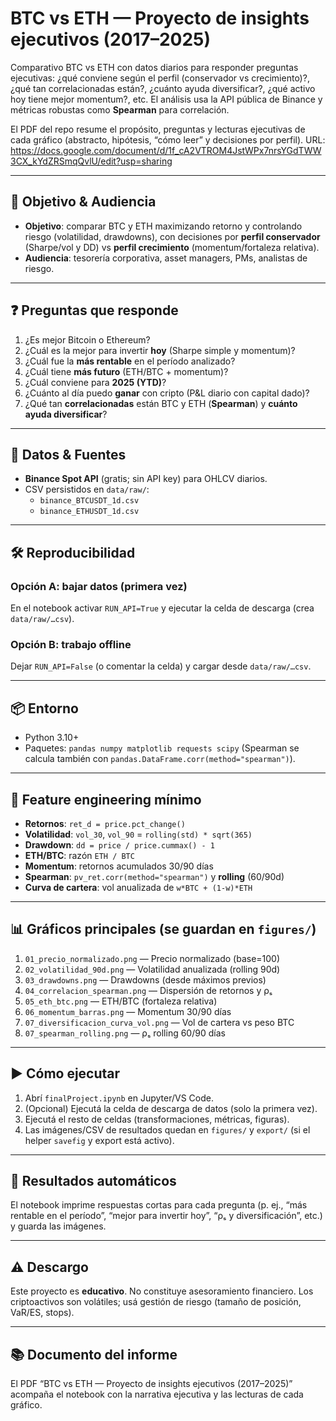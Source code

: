 # BTC vs ETH — Proyecto de insights ejecutivos (2017–2025)

Comparativo BTC vs ETH con datos diarios para responder preguntas ejecutivas: ¿qué conviene según el perfil (conservador vs crecimiento)?, ¿qué tan correlacionadas están?, ¿cuánto ayuda diversificar?, ¿qué activo hoy tiene mejor momentum?, etc. El análisis usa la API pública de Binance y métricas robustas como **Spearman** para correlación.

El PDF del repo resume el propósito, preguntas y lecturas ejecutivas de cada gráfico (abstracto, hipótesis, “cómo leer” y decisiones por perfil).
URL: https://docs.google.com/document/d/1f_cA2VTROM4JstWPx7nrsYGdTWW3CX_kYdZRSmqQvlU/edit?usp=sharing

---

## 🎯 Objetivo & Audiencia

- **Objetivo**: comparar BTC y ETH maximizando retorno y controlando riesgo (volatilidad, drawdowns), con decisiones por **perfil conservador** (Sharpe/vol y DD) vs **perfil crecimiento** (momentum/fortaleza relativa).
- **Audiencia**: tesorería corporativa, asset managers, PMs, analistas de riesgo.

---

## ❓ Preguntas que responde

1. ¿Es mejor Bitcoin o Ethereum?
2. ¿Cuál es la mejor para invertir **hoy** (Sharpe simple y momentum)?
3. ¿Cuál fue la **más rentable** en el período analizado?
4. ¿Cuál tiene **más futuro** (ETH/BTC + momentum)?
5. ¿Cuál conviene para **2025 (YTD)**?
6. ¿Cuánto al día puedo **ganar** con cripto (P&L diario con capital dado)?
7. ¿Qué tan **correlacionadas** están BTC y ETH (**Spearman**) y **cuánto ayuda diversificar**?

---

## 🧰 Datos & Fuentes

- **Binance Spot API** (gratis; sin API key) para OHLCV diarios.
- CSV persistidos en `data/raw/`:
  - `binance_BTCUSDT_1d.csv`
  - `binance_ETHUSDT_1d.csv`

---

## 🛠️ Reproducibilidad

### Opción A: bajar datos (primera vez)
En el notebook activar `RUN_API=True` y ejecutar la celda de descarga (crea `data/raw/…csv`).

### Opción B: trabajo offline
Dejar `RUN_API=False` (o comentar la celda) y cargar desde `data/raw/…csv`.

---

## 📦 Entorno

- Python 3.10+  
- Paquetes: `pandas numpy matplotlib requests scipy` (Spearman se calcula también con `pandas.DataFrame.corr(method="spearman")`).

---

## 🧪 Feature engineering mínimo

- **Retornos**: `ret_d = price.pct_change()`
- **Volatilidad**: `vol_30`, `vol_90` = `rolling(std) * sqrt(365)`
- **Drawdown**: `dd = price / price.cummax() - 1`
- **ETH/BTC**: razón `ETH / BTC`
- **Momentum**: retornos acumulados 30/90 días
- **Spearman**: `pv_ret.corr(method="spearman")` y **rolling** (60/90d)
- **Curva de cartera**: vol anualizada de `w*BTC + (1-w)*ETH`

---

## 📊 Gráficos principales (se guardan en `figures/`)

1. `01_precio_normalizado.png` — Precio normalizado (base=100)
2. `02_volatilidad_90d.png` — Volatilidad anualizada (rolling 90d)
3. `03_drawdowns.png` — Drawdowns (desde máximos previos)
4. `04_correlacion_spearman.png` — Dispersión de retornos y ρₛ
5. `05_eth_btc.png` — ETH/BTC (fortaleza relativa)
6. `06_momentum_barras.png` — Momentum 30/90 días
7. `07_diversificacion_curva_vol.png` — Vol de cartera vs peso BTC
8. `07_spearman_rolling.png` — ρₛ rolling 60/90 días

---

## ▶️ Cómo ejecutar

1. Abrí `finalProject.ipynb` en Jupyter/VS Code.
2. (Opcional) Ejecutá la celda de descarga de datos (solo la primera vez).
3. Ejecutá el resto de celdas (transformaciones, métricas, figuras).
4. Las imágenes/CSV de resultados quedan en `figures/` y `export/` (si el helper `savefig` y export está activo).

---

## 🧾 Resultados automáticos

El notebook imprime respuestas cortas para cada pregunta (p. ej., “más rentable en el período”, “mejor para invertir hoy”, “ρₛ y diversificación”, etc.) y guarda las imágenes.

---

## ⚠️ Descargo

Este proyecto es **educativo**. No constituye asesoramiento financiero. Los criptoactivos son volátiles; usá gestión de riesgo (tamaño de posición, VaR/ES, stops).

---

## 📚 Documento del informe

El PDF “BTC vs ETH — Proyecto de insights ejecutivos (2017–2025)” acompaña el notebook con la narrativa ejecutiva y las lecturas de cada gráfico.
